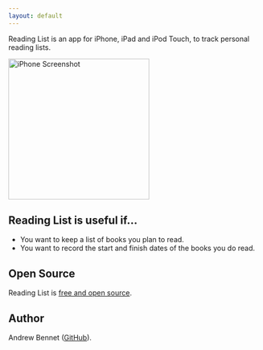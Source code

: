 ```yaml
---
layout: default
---
```


Reading List is an app for iPhone, iPad and iPod Touch, to track personal reading lists.

<img src="https://raw.githubusercontent.com/AndrewBennet/readinglist/master/media/screenshots/en-US/iPhone7-0_ToReadList_framed.png"
  alt="iPhone Screenshot" style="width: 280px;" />

## Reading List is useful if...

* You want to keep a list of books you plan to read.
* You want to record the start and finish dates of the books you do read.

## Open Source

Reading List is [free and open source](https://github.com/AndrewBennet/readinglist).

## Author

Andrew Bennet ([GitHub](https://github.com/AndrewBennet)).
